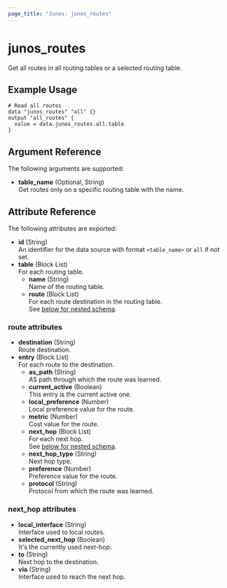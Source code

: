 ```yaml
---
page_title: "Junos: junos_routes"
---
```


# junos_routes

Get all routes in all routing tables or a selected routing table.

## Example Usage

```hcl
# Read all routes 
data "junos_routes" "all" {}
output "all_routes" {
  value = data.junos_routes.all.table
}
```

## Argument Reference

The following arguments are supported:

- **table_name** (Optional, String)  
  Get routes only on a specific routing table with the name.

## Attribute Reference

The following attributes are exported:

- **id** (String)  
  An identifier for the data source with format `<table_name>` or `all` if not set.
- **table** (Block List)  
  For each routing table.
  - **name** (String)  
    Name of the routing table.
  - **route** (Block List)  
    For each route destination in the routing table.  
    See [below for nested schema](#route-attributes).

### route attributes

- **destination** (String)  
  Route destination.
- **entry** (Block List)  
  For each route to the destination.
  - **as_path** (String)  
    AS path through which the route was learned.
  - **current_active** (Boolean)  
    This entry is the current active one.
  - **local_preference** (Number)  
    Local preference value for the route.
  - **metric** (Number)  
    Cost value for the route.
  - **next_hop** (Block List)  
    For each next hop.  
    See [below for nested schema](#next_hop-attributes).
  - **next_hop_type** (String)  
    Next hop type.
  - **preference** (Number)  
    Preference value for the route.
  - **protocol** (String)  
    Protocol from which the route was learned.

### next_hop attributes

- **local_interface** (String)  
  Interface used to local routes.
- **selected_next_hop** (Boolean)  
  It's the currently used next-hop.
- **to** (String)  
  Next hop to the destination.
- **via** (String)  
  Interface used to reach the next hop.
